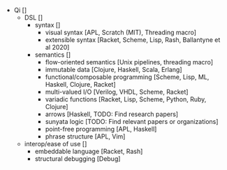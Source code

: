 * Qi []
	* DSL []
		* syntax []
			* visual syntax [APL, Scratch (MIT), Threading macro]
			* extensible syntax [Racket, Scheme, Lisp, Rash, Ballantyne et al 2020]
		* semantics []
			* flow-oriented semantics [Unix pipelines, threading macro]
			* immutable data [Clojure, Haskell, Scala, Erlang]
			* functional/composable programming [Scheme, Lisp, ML, Haskell, Clojure, Racket]
			* multi-valued I/O [Verilog, VHDL, Scheme, Racket]
			* variadic functions [Racket, Lisp, Scheme, Python, Ruby, Clojure]
			* arrows [Haskell, TODO: Find research papers]
			* sunyata logic [TODO: Find relevant papers or organizations]
			* point-free programming [APL, Haskell]
			* phrase structure [APL, Vim]
	* interop/ease of use []
		* embeddable language [Racket, Rash]
		* structural debugging [Debug]
